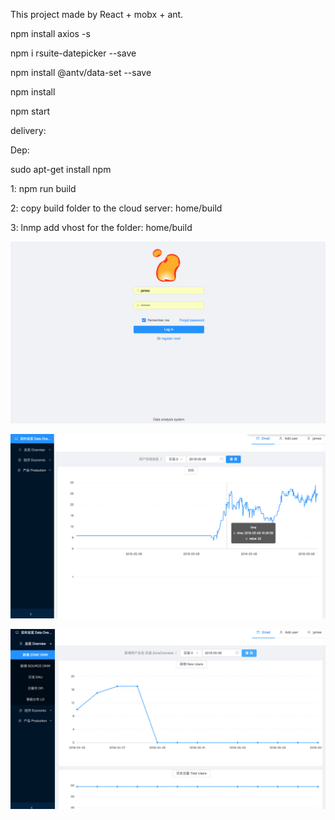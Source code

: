 This project made by React + mobx + ant.


npm install axios -s

npm i rsuite-datepicker --save

npm install @antv/data-set --save


npm install

npm start


delivery:

Dep:

sudo apt-get install npm

1: npm run build

2: copy build folder to the cloud server: home/build

3: lnmp add vhost for the folder: home/build

![App Login](https://github.com/ketoo/react-dashboard/blob/master/src/Images/login.png)

![App Sum](https://github.com/ketoo/react-dashboard/blob/master/src/Images/sum.png)

![App Trend](https://github.com/ketoo/react-dashboard/blob/master/src/Images/trend.png)